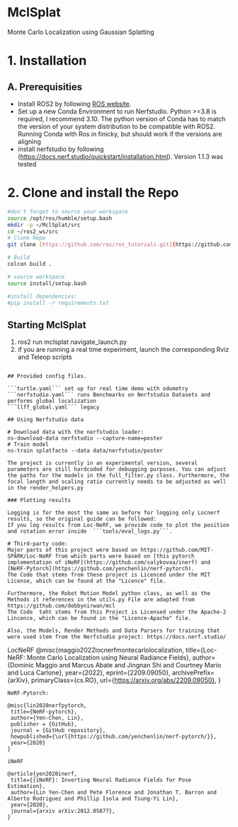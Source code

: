# MclSplat

Monte Carlo Localization using Gaussian Splatting 


# 1. Installation

## A. Prerequisities

- Install ROS2 by following [ROS website]([http://wiki.ros.org/ROS/Installation](https://docs.ros.org/en/humble/Installation.html)).
- Set up a new Conda Environment to run Nerfstudio. Python >=3.8 is required, I recommend 3.10. The python version of Conda has to match the version of your system distribution to be compatible with ROS2. Running Conda with Ros in finicky, but should work if the versions are aligning
- install nerfstudio by following (https://docs.nerf.studio/quickstart/installation.html). Version 1.1.3 was tested


# 2. Clone and install the Repo
```bash
#don't forget to source your workspace
source /opt/ros/humble/setup.bash
mkdir -p ~/MclSplat/src
cd ~/ros2_ws/src
# Clone Repo
git clone [https://github.com/ros/ros_tutorials.git](https://github.com/PatrickTho/MclSplat.git)

# Build 
colcon build . 

# source workspace
source install/setup.bash

#install dependencies:
#pip install -r requirements.txt

```

## Starting MclSplat

  1. ros2 run mclsplat navigate_launch.py
  2. if you are running a real time experiment, launch the corresponding Rviz and Teleop scripts
  ```

## Provided config files. 

```turtle.yaml``` set up for real time demo with odometry
```nerfstudio.yaml``` runs Benchmarks on Nerfstudio Datasets and performs global localization 
```llff_global.yaml``` legacy

## Using Nerfstudio data

# Download data with the nerfstudio loader:
ns-download-data nerfstudio --capture-name=poster
# Train model
ns-train splatfacto --data data/nerfstudio/poster

The project is currently in an experimental version, several parameters are still hardcoded for debugging purposes. You can adjust the paths for the models in the full_filter.py class. Furthermore, the focal length and scaling ratio currently needs to be adjusted as well in the render_helpers.py 

### Plotting results

Logging is for the most the same as before for logging only Locnerf results, so the original guide can be followed:
If you log results from Loc-NeRF, we provide code to plot the position and rotation error inside  ```tools/eval_logs.py```. 

  # Third-party code:
 Major parts of this project were based on https://github.com/MIT-SPARK/Loc-NeRF from which parts were based on [this pytorch implementation of iNeRF](https://github.com/salykovaa/inerf) and [NeRF-Pytorch](https://github.com/yenchenlin/nerf-pytorch).
 The Code that stems from these project is Licenced under the MIT License, which can be found at the "Licence" file.

Furthermore, the Robot Motion Model python class, as well as the Methods it references in the utils.py File are adapted from https://github.com/debbynirwan/mcl
The Code  taht stems from this Project is Licensed under the Apache-2 Lincence, which can be found in the "Licence-Apache" file.

Also, the Models, Render Methods and Data Parsers for training that were used stem from the Nerfstudio project: https://docs.nerf.studio/
```
LocNeRF
@misc{maggio2022locnerfmontecarlolocalization,
      title={Loc-NeRF: Monte Carlo Localization using Neural Radiance Fields}, 
      author={Dominic Maggio and Marcus Abate and Jingnan Shi and Courtney Mario and Luca Carlone},
      year={2022},
      eprint={2209.09050},
      archivePrefix={arXiv},
      primaryClass={cs.RO},
      url={https://arxiv.org/abs/2209.09050}, 
}


 ```
 NeRF-Pytorch:
 
 @misc{lin2020nerfpytorch,
  title={NeRF-pytorch},
  author={Yen-Chen, Lin},
  publisher = {GitHub},
  journal = {GitHub repository},
  howpublished={\url{https://github.com/yenchenlin/nerf-pytorch/}},
  year={2020}
}
 ```
 ```
iNeRF

@article{yen2020inerf,
  title={{iNeRF}: Inverting Neural Radiance Fields for Pose Estimation},
  author={Lin Yen-Chen and Pete Florence and Jonathan T. Barron and Alberto Rodriguez and Phillip Isola and Tsung-Yi Lin},
  year={2020},
  journal={arxiv arXiv:2012.05877},
}
```
